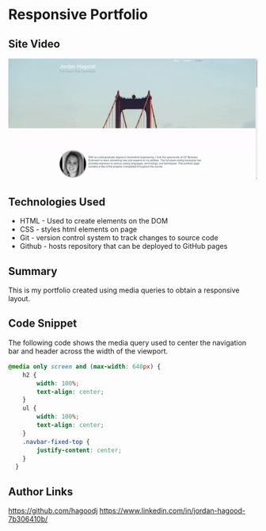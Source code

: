 # Responsive Portfolio

## Site Video
![Site](./public/img/sitegif.GIF)

## Technologies Used 
- HTML - Used to create elements on the DOM
- CSS - styles html elements on page 
- Git - version control system to track changes to source code
- Github - hosts repository that can be deployed to GitHub pages

## Summary
This is my portfolio created using media queries to obtain a responsive layout.

## Code Snippet
The following code shows the media query used to center the navigation bar and header across the  width of the viewport.
```css
@media only screen and (max-width: 640px) {
    h2 {
        width: 100%;
        text-align: center;
    }
    ul {
        width: 100%;
        text-align: center;
    }
    .navbar-fixed-top {
        justify-content: center;
    }
  }
```

## Author Links
https://github.com/hagoodj
https://www.linkedin.com/in/jordan-hagood-7b306410b/